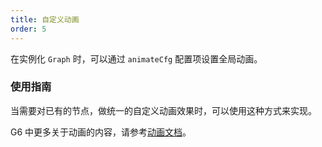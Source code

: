 ```yaml
---
title: 自定义动画
order: 5
---
```


在实例化 `Graph` 时，可以通过 `animateCfg` 配置项设置全局动画。

### 使用指南

当需要对已有的节点，做统一的自定义动画效果时，可以使用这种方式来实现。

G6 中更多关于动画的内容，请参考[动画文档](/zh/docs/manual/advanced/animation)。
